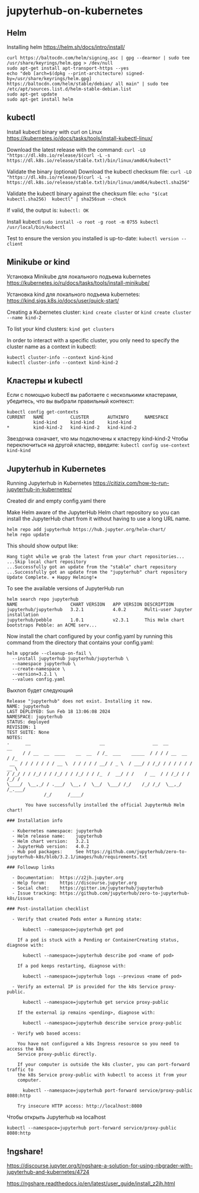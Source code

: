 # jupyterhub-on-kubernetes

## Helm
Installing helm https://helm.sh/docs/intro/install/

```
curl https://baltocdn.com/helm/signing.asc | gpg --dearmor | sudo tee /usr/share/keyrings/helm.gpg > /dev/null
sudo apt-get install apt-transport-https --yes
echo "deb [arch=$(dpkg --print-architecture) signed-by=/usr/share/keyrings/helm.gpg] https://baltocdn.com/helm/stable/debian/ all main" | sudo tee /etc/apt/sources.list.d/helm-stable-debian.list
sudo apt-get update
sudo apt-get install helm
```

## kubectl
Install kubectl binary with curl on Linux https://kubernetes.io/docs/tasks/tools/install-kubectl-linux/

Download the latest release with the command:
```curl -LO "https://dl.k8s.io/release/$(curl -L -s https://dl.k8s.io/release/stable.txt)/bin/linux/amd64/kubectl"```

Validate the binary (optional)
Download the kubectl checksum file:
```curl -LO "https://dl.k8s.io/release/$(curl -L -s https://dl.k8s.io/release/stable.txt)/bin/linux/amd64/kubectl.sha256"```

Validate the kubectl binary against the checksum file:
```echo "$(cat kubectl.sha256)  kubectl" | sha256sum --check```

If valid, the output is:
```kubectl: OK```

Install kubectl
```sudo install -o root -g root -m 0755 kubectl /usr/local/bin/kubectl```

Test to ensure the version you installed is up-to-date:
```kubectl version --client```

## Minikube or kind
Установка Minikube для локального подъема kubernetes https://kubernetes.io/ru/docs/tasks/tools/install-minikube/

Установка kind для локального подъема kubernetes: https://kind.sigs.k8s.io/docs/user/quick-start/

Creating a Kubernetes cluster:
```kind create cluster```
or 
```kind create cluster --name kind-2```

To list your kind clusters: `kind get clusters`

In order to interact with a specific cluster, you only need to specify the cluster name as a context in kubectl:
```
kubectl cluster-info --context kind-kind
kubectl cluster-info --context kind-kind-2
```

## Кластеры и kubectl

Если с помощью kubectl вы работаете с несколькими кластерами, убедитесь, что вы выбрали правильный контекст:
```
kubectl config get-contexts
CURRENT   NAME          CLUSTER       AUTHINFO      NAMESPACE
          kind-kind     kind-kind     kind-kind     
*         kind-kind-2   kind-kind-2   kind-kind-2
```
Звездочка означает, что мы подключены к кластеру kind-kind-2
Чтобы переключиться на другой кластер, введите: `kubectl config use-context kind-kind`  

## Jupyterhub in Kubernetes
Running Jupyterhub in Kubernetes https://citizix.com/how-to-run-jupyterhub-in-kubernetes/

Created dir and empty config.yaml there

Make Helm aware of the JupyterHub Helm chart repository so you can install the JupyterHub chart from it without having to use a long URL name.

```
helm repo add jupyterhub https://hub.jupyter.org/helm-chart/
helm repo update
```
This should show output like:
```
Hang tight while we grab the latest from your chart repositories...
...Skip local chart repository
...Successfully got an update from the "stable" chart repository
...Successfully got an update from the "jupyterhub" chart repository
Update Complete. ⎈ Happy Helming!⎈
```
To see the available versions of JupyterHub run
```
helm search repo jupyterhub
NAME                 	CHART VERSION	APP VERSION	DESCRIPTION                                       
jupyterhub/jupyterhub	3.2.1        	4.0.2      	Multi-user Jupyter installation                   
jupyterhub/pebble    	1.0.1        	v2.3.1     	This Helm chart bootstraps Pebble: an ACME serv...
```
Now install the chart configured by your config.yaml by running this command from the directory that contains your config.yaml:
```
helm upgrade --cleanup-on-fail \
  --install jupyterhub jupyterhub/jupyterhub \
  --namespace jupyterhub \
  --create-namespace \
  --version=3.2.1 \
  --values config.yaml
```
Выхлоп будет следующий
```
Release "jupyterhub" does not exist. Installing it now.
NAME: jupyterhub
LAST DEPLOYED: Sun Feb 18 13:06:08 2024
NAMESPACE: jupyterhub
STATUS: deployed
REVISION: 1
TEST SUITE: None
NOTES:
.      __                          __                  __  __          __
      / / __  __  ____    __  __  / /_  ___    _____  / / / / __  __  / /_
 __  / / / / / / / __ \  / / / / / __/ / _ \  / ___/ / /_/ / / / / / / __ \
/ /_/ / / /_/ / / /_/ / / /_/ / / /_  /  __/ / /    / __  / / /_/ / / /_/ /
\____/  \__,_/ / .___/  \__, /  \__/  \___/ /_/    /_/ /_/  \__,_/ /_.___/
              /_/      /____/

       You have successfully installed the official JupyterHub Helm chart!

### Installation info

  - Kubernetes namespace: jupyterhub
  - Helm release name:    jupyterhub
  - Helm chart version:   3.2.1
  - JupyterHub version:   4.0.2
  - Hub pod packages:     See https://github.com/jupyterhub/zero-to-jupyterhub-k8s/blob/3.2.1/images/hub/requirements.txt

### Followup links

  - Documentation:  https://z2jh.jupyter.org
  - Help forum:     https://discourse.jupyter.org
  - Social chat:    https://gitter.im/jupyterhub/jupyterhub
  - Issue tracking: https://github.com/jupyterhub/zero-to-jupyterhub-k8s/issues

### Post-installation checklist

  - Verify that created Pods enter a Running state:

      kubectl --namespace=jupyterhub get pod

    If a pod is stuck with a Pending or ContainerCreating status, diagnose with:

      kubectl --namespace=jupyterhub describe pod <name of pod>

    If a pod keeps restarting, diagnose with:

      kubectl --namespace=jupyterhub logs --previous <name of pod>

  - Verify an external IP is provided for the k8s Service proxy-public.

      kubectl --namespace=jupyterhub get service proxy-public

    If the external ip remains <pending>, diagnose with:

      kubectl --namespace=jupyterhub describe service proxy-public

  - Verify web based access:

    You have not configured a k8s Ingress resource so you need to access the k8s
    Service proxy-public directly.

    If your computer is outside the k8s cluster, you can port-forward traffic to
    the k8s Service proxy-public with kubectl to access it from your
    computer.

      kubectl --namespace=jupyterhub port-forward service/proxy-public 8080:http

    Try insecure HTTP access: http://localhost:8080
```
Чтобы открыть Jupyterhub на localhost 
```
kubectl --namespace=jupyterhub port-forward service/proxy-public 8080:http
```

## !ngshare!
https://discourse.jupyter.org/t/ngshare-a-solution-for-using-nbgrader-with-jupyterhub-and-kubernetes/4724

https://ngshare.readthedocs.io/en/latest/user_guide/install_z2jh.html
